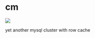 cm
=========

![](https://magnum.travis-ci.com/wandoulabs/cm.svg?token=zx33BLFQdwJoE3x6E6pR)

yet another mysql cluster with row cache
